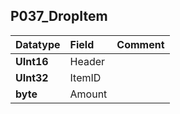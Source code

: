 ## P037\_DropItem ##
| **Datatype** | **Field** | **Comment** |
|:-------------|:----------|:------------|
| **UInt16** | Header |  |
| **UInt32** | ItemID |  |
| **byte** | Amount |  |